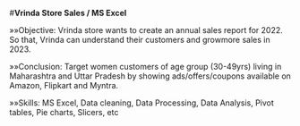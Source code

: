 #**Vrinda Store Sales / MS Excel**


»»Objective: Vrinda store wants to create an annual sales report for 2022. So that, Vrinda can understand their customers and growmore sales in 2023.

»»Conclusion: Target women customers of age group (30-49yrs) living in Maharashtra and Uttar Pradesh by showing ads/offers/coupons available on Amazon, Flipkart and Myntra.

»»Skills: MS Excel, Data cleaning, Data Processing, Data Analysis, Pivot tables, Pie charts, Slicers, etc
